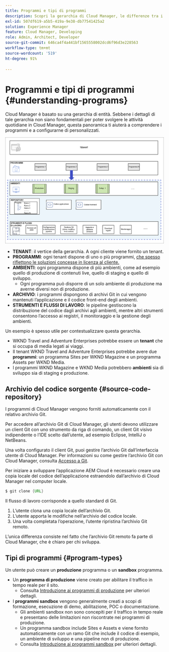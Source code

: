 ```yaml
---
title: Programmi e tipi di programmi
description: Scopri la gerarchia di Cloud Manager, le differenze tra i diversi tipi di programmi e come si adattano alla struttura gerarchica.
exl-id: 507df619-a5b5-419a-9e38-db77541425a2
solution: Experience Manager
feature: Cloud Manager, Developing
role: Admin, Architect, Developer
source-git-commit: 646ca4f4a441bf1565558002dcd6f96d3e228563
workflow-type: tm+mt
source-wordcount: '519'
ht-degree: 91%

---
```



# Programmi e tipi di programmi {#understanding-programs}

Cloud Manager è basato su una gerarchia di entità. Sebbene i dettagli di tale gerarchia non siano fondamentali per poter svolgere le attività quotidiane in Cloud Manager, questa panoramica ti aiuterà a comprendere i programmi e a configurarne di personalizzati.

![Gerarchia di Cloud Manager](assets/program-types1.png)

* **TENANT**: il vertice della gerarchia. A ogni cliente viene fornito un tenant.
* **PROGRAMMI**: ogni tenant dispone di uno o più programmi, [che spesso riflettono le soluzioni concesse in licenza al cliente.](introduction-production-programs.md)
* **AMBIENTI**: ogni programma dispone di più ambienti, come ad esempio quello di produzione di contenuti live, quello di staging e quello di sviluppo.
   * Ogni programma può disporre di un solo ambiente di produzione ma averne diversi non di produzione.
* **ARCHIVIO**: i programmi dispongono di archivi Git in cui vengono mantenuti l’applicazione e il codice front-end degli ambienti.
* **STRUMENTI E FLUSSI DI LAVORO**: le pipeline gestiscono la distribuzione del codice dagli archivi agli ambienti, mentre altri strumenti consentono l’accesso ai registri, il monitoraggio e la gestione degli ambienti.

Un esempio è spesso utile per contestualizzare questa gerarchia.

* WKND Travel and Adventure Enterprises potrebbe essere un **tenant** che si occupa di media legati ai viaggi.
* Il tenant WKND Travel and Adventure Enterprises potrebbe avere due **programmi**: un programma Sites per WKND Magazine e un programma Assets per WKND Media.
* I programmi WKND Magazine e WKND Media potrebbero **ambienti** sia di sviluppo sia di staging e produzione.

## Archivio del codice sorgente {#source-code-repository}

I programmi di Cloud Manager vengono forniti automaticamente con il relativo archivio Git.

Per accedere all’archivio Git di Cloud Manager, gli utenti devono utilizzare un client Git con uno strumento da riga di comando, un client Git visivo indipendente o l’IDE scelto dall’utente, ad esempio Eclipse, IntelliJ o NetBeans.

Una volta configurato il client Git, puoi gestire l’archivio Git dall’interfaccia utente di Cloud Manager. Per informazioni su come gestire l’archivio Git con Cloud Manager, consulta [Accesso a Git](/help/implementing/cloud-manager/managing-code/accessing-repos.md).

Per iniziare a sviluppare l’applicazione AEM Cloud è necessario creare una copia locale del codice dell’applicazione estraendolo dall’archivio di Cloud Manager nel computer locale.

```java
$ git clone {URL}
```

Il flusso di lavoro corrisponde a quello standard di Git.

1. L’utente clona una copia locale dell’archivio Git.
1. L’utente apporta le modifiche nell’archivio del codice locale.
1. Una volta completata l’operazione, l’utente ripristina l’archivio Git remoto.

L’unica differenza consiste nel fatto che l’archivio Git remoto fa parte di Cloud Manager, che è chiaro per chi sviluppa.

## Tipi di programmi {#program-types}

Un utente può creare un **produzione** programma o un **sandbox** programma.

* Un **programma di produzione** viene creato per abilitare il traffico in tempo reale per il sito.
   * Consulta [Introduzione ai programmi di produzione](/help/implementing/cloud-manager/getting-access-to-aem-in-cloud/introduction-production-programs.md) per ulteriori dettagli.
* I **programmi sandbox** vengono generalmente creati a scopi di formazione, esecuzione di demo, abilitazione, POC o documentazione.
   * Gli ambienti sandbox non sono concepiti per il traffico in tempo reale e presentano delle limitazioni non riscontrate nei programmi di produzione.
   * Un programma sandbox include Sites e Assets e viene fornito automaticamente con un ramo Git che include il codice di esempio, un ambiente di sviluppo e una pipeline non di produzione.
   * Consulta [Introduzione ai programmi sandbox](/help/implementing/cloud-manager/getting-access-to-aem-in-cloud/introduction-sandbox-programs.md) per ulteriori dettagli.
